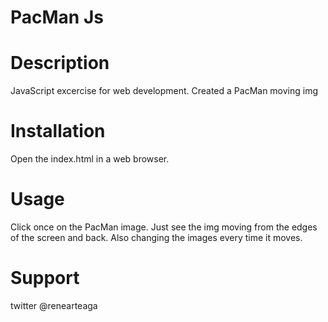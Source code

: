 # PacMan Js
# Description
JavaScript excercise for web development. Created a PacMan moving img

# Installation
Open the index.html in a web browser.

# Usage
Click once on the PacMan image. Just see the img moving from the edges of the screen and back. Also changing the images every time it moves.

# Support
twitter @renearteaga
